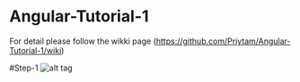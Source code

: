 # Angular-Tutorial-1

For detail please follow the wikki page 
(https://github.com/Priytam/Angular-Tutorial-1/wiki)

#Step-1
![alt tag](https://github.com/Priytam/Angular-Tutorial-1/blob/master/images/step-2.jpg)

